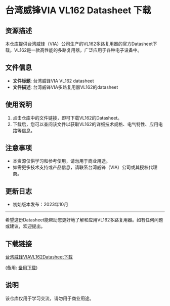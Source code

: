 # 台湾威锋VIA VL162 Datasheet 下载

## 资源描述

本仓库提供台湾威锋（VIA）公司生产的VL162多路复用器的官方Datasheet下载。VL162是一款高性能的多路复用器，广泛应用于各种电子设备中。

## 文件信息

- **文件标题**: 台湾威锋VIA VL162 datasheet
- **文件描述**: 台湾威锋VIA多路复用器VL162的datasheet

## 使用说明

1. 点击仓库中的文件链接，即可下载VL162的Datasheet。
2. 下载后，您可以查阅该文件以获取VL162的详细技术规格、电气特性、应用电路等信息。

## 注意事项

- 本资源仅供学习和参考使用，请勿用于商业用途。
- 如需更多技术支持或产品信息，请联系台湾威锋（VIA）公司或其授权代理商。

## 更新日志

- 初始版本发布：2023年10月

---

希望这份Datasheet能帮助您更好地了解和应用VL162多路复用器。如有任何问题或建议，欢迎提出。

## 下载链接
[台湾威锋VIAVL162Datasheet下载](https://pan.quark.cn/s/3962a749aea3) 

(备用: [备用下载](https://pan.baidu.com/s/1dyECBSLMb07LFEDuW3uk0g?pwd=1234))

## 说明

该仓库仅用于学习交流，请勿用于商业用途。
